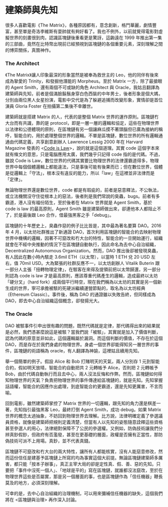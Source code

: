 # 建築師與先知

很多人喜歡電影《The Matrix》，各種原因都有，意念創新，格鬥華麗，劇情豐富，甚至單是奇洛李維斯有耍帥就有夠好看了。我也不例外，以前就覺得電影對虛擬世界的刻畫很到肉，認識區塊鏈後重看更是驚訝，這齣遠在 1999 年推出第一集的三部曲，竟然在比特幣出現前已經預視到區塊鏈的各個重要元素，深刻理解之間的博弈關係，真箇神作。

### The Architect

《The Matrix》讓人印象最深的形象當然是被奉為救世主的 Leo，他的同伴有後來成為摯愛的 Trinity，和發掘他潛能的 Morpheus。至於 Matrix 一方，除了最搶眼的 Agent Smith，還有兩個不可或缺的角色 Architect 與 Oracle，我姑且翻譯為建築師與先知，前者是個滿臉鬍鬚身穿白色西裝的中年男士，後者形象是個大媽，分別由兩位黑人女星扮演，電影中交代是為了躲避追捕而改變形象，實情卻是首位演員 Gloria Foster 在拍攝第二集後不幸離世。

建築師就是搭建 Matrix 的人，代表的是整個 Matrix 世界的運作原則。區塊鏈冇大台而有共識，靠的是 protocol，即是一層一層的邏輯和協定，這些在物理世界以法律和公德體現的原則，在區塊鏈有另一個讓麻瓜摸不著頭腦但已廣為接納的稱呼，智能合約，用於處理整個世界的邏輯。不單是區塊鏈，數位世界的所有邏輯通通由代碼定義，共享創意創辦人 Lawrence Lessig 2000 年在 Harvard Magazine 發表的 &lt;[Code is Law](https://harvardmagazine.com/2000/01/code-is-law-html)&gt;，說的就是這個道理。其實 code 這個字本來就有條文的意思，只是電腦應用太廣，我們幾乎只記得 code 指的是代碼。不過，雖說 Code is Law，數位世界的代碼其實要比物理世界的法律還霸道得多，物理世界中每個個體邏輯上都能違法，只是事後可能有後果而已；但在數位世界，個體是從邏輯上「守法」，根本沒有違反的能力，所以「law」在這裡並非法律而是「定律」。

無論物理世界還是數位世界，code 都是有瑕疵的，前者是惡意釋法，不公執法，或立法機關沒守住從根本上的惡法，後者則是我們常說的臭蟲，bugs。前者有多霸道，港人沒有福份陌生，至於後者在 Matrix 世界就是 Agent Smith，基於 code is law 的最高原則，Agent Smith 雖是建築師做出來，卻連他本人都阻止不了，於是最後跟 Leo 合作，借最強黑客之手「debug」。

區塊鏈的十年歷史上，臭蟲作惡的例子比比皆是，其中最為著名要算 DAO。2016 年 4 月，以太坊社群推出了新通證 DAO，首次利用區塊鏈的智能合約去映射物理世界中機構的邏輯，因著不可竄改和冇大台的特性，智能合約一旦開始運行，組織就會在不經中央推動的情況下在區塊鏈自動執行，因此命名為去中心自治組織，Decentralized Autonomous Organization。然而，DAO 推出後卻被發現臭蟲，有人因此在數小時內駭走 3.6mil ETH（以太幣），以當時 1 ETH 兌 20 USD 左右，值 70mil USD。大為緊張的社群反應不一，以太坊創辦人 Vitalik Buterin 跟一部分人主張「扭轉物理定律」，在駭客在來得及提領前把以太幣歸還，另一部分則認為 code is law 才是最高原則，應該尊重代碼產生的邏輯，造成最終以太坊「硬分叉」（hard fork）成兩個平行時空，現在我們稱為以太坊的其實是另一個新生成的世界，寧可承擔被駭的死硬派繼續運營節點的，取名為以太坊經典（Ethereum Classic）。事件後，稱為 DAO 的通證雖以失敗告終，但同樣成為 DAO，即去中心自治組織這個概念，卻發揚光大。

### The Oracle

DAO 被駭事件引申出很有趣的問題，既然代碼就是定律，那代碼得出來的結果就是必然，我們憑甚麼說這是被駭？當我們說「被駭」，其實就是加入了價值判斷，認為代碼的原意並非如此，這個邏輯屬於漏洞。而這個判斷的價值，不存在於這個 DAO，而是存在於我們身處的物理世界。身處一個世界卻能得知另一層世界的事件，區塊鏈的術語稱為 oracle，有人翻譯為神諭，這裡姑且續用先知。

舉一個簡單的例子。假設 Alice 和 Bob 打賭明天的天氣，兩人分別存 1 元到智能合約，假如明天放晴，智能合約自動把共 2 元轉帳予 Alice，否則把 2 元轉帳予 Bob，由於代碼自動執行而且去中心，兩人沒法反悔和作弊。然而，區塊鏈如何得知物理世界的天氣？負責把物理世界的事件傳達給區塊鏈的，就是先知。先知掌握話語權，智能合約因應作出處理，到底智能合約更霸道，還是先知更厲害，不言而喻。

回到電影，雖然建築師掌控了 Matrix 世界的一切邏輯，跟先知的角力還是棋差一著，先知指引最強黑客 Leo，最終打倒 Agent Smith，成功 debug。如果 Matrix 世界的概念太過抽象，不妨回到物理世界去理解。比方說，法律明確定義了參選議員資格，就像是建築師把規則定義清楚，但當有人以先知的姿態隨意詮釋這些資格甚至參選人的用心，法律絕對保障不了公民的參選權。又例如，防偽技術讓我們分辨真鈔假鈔，但政府有否濫發，甚至在更基礎的層面，政權是否擁有正當性，那防偽技術可派不上用場。真鈔，並不代表真錢。

區塊鏈不可竄改和冇大台的兩大特性，讓所有人都能核實，沒有人能惡意修改，然而這份信任是建基予區塊鏈上所寫的均為事實這個大前提。無論區塊鏈建築師多厲害，都只能「按本子辦事」，真正主宰大局的卻是定性真、假、善、惡的先知。只要把「事件中沒死一個人」、「地球是平的」寫在區塊鏈，就誰都沒法竄改，至於在物理世界這些是否屬實，那是另一個層面的事，也是區塊鏈作為「信任機器」鞭長莫及的地方，必須深刻理解。

可幸的是，去中心自治組織的治理機制，可以用來彌補信任機器的缺失，這個我們將在 &lt;區塊鏈與治理&gt; 再作深入討論。



